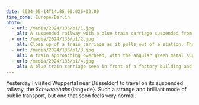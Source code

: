 ```yaml
---
date: 2024-05-14T14:05:00.026+02:00
time_zone: Europe/Berlin
photo:
  - url: /media/2024/135/p1/1.jpg
    alt: A suspended railway with a blue train carriage suspended from it passes over a quiet street with cars parked along one side.
  - url: /media/2024/135/p1/2.jpg
    alt: Close up of a train carriage as it pulls out of a station. The winding track ahead can be seen with the railway suspended over a river by light green metal supports.
  - url: /media/2024/135/p1/3.jpg
    alt: A train approaching overhead, with the angular green metal supporting structure keeping the railway suspended above a river.
  - url: /media/2024/135/p1/4.jpg
    alt: A blue train carriage seen in front of a factory building and above lush green trees and foliage around the river bed.
---
```


Yesterday I visited Wuppertal near Düsseldorf to travel on its suspended railway, the _Schwebebahn_{lang=de}. Such a strange and brilliant mode of public transport, but one that soon feels very normal.
